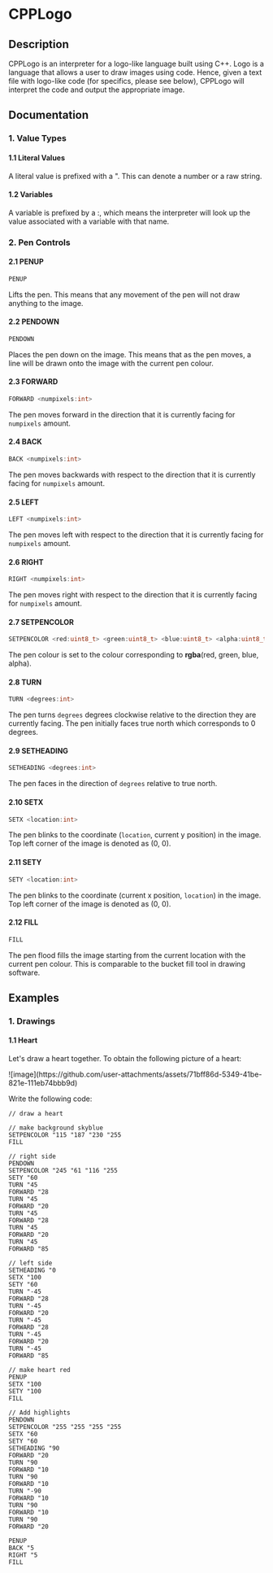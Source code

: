 <h1>CPPLogo</h1>
<h2>Description</h2>
<p>CPPLogo is an interpreter for a logo-like language built using C++. Logo is a language that allows a user to draw images using code. Hence, given a text file with logo-like code (for specifics, please see below), CPPLogo will interpret the code and output the appropriate image.</p>

<h2>Documentation</h2>

### 1. Value Types

#### 1.1 Literal Values
A literal value is prefixed with a ". This can denote a number or a raw string.

#### 1.2 Variables
A variable is prefixed by a :, which means the interpreter will look up the value associated with a variable with that name.

### 2. Pen Controls

#### 2.1 PENUP
```cpp
PENUP
```
Lifts the pen. This means that any movement of the pen will not draw anything to the image.

#### 2.2 PENDOWN
```cpp
PENDOWN
```
Places the pen down on the image. This means that as the pen moves, a line will be drawn onto the image with the current pen colour.

#### 2.3 FORWARD
```cpp
FORWARD <numpixels:int>
```
The pen moves forward in the direction that it is currently facing for `numpixels` amount.

#### 2.4 BACK
```cpp
BACK <numpixels:int>
```
The pen moves backwards with respect to the direction that it is currently facing for `numpixels` amount.

#### 2.5 LEFT
```cpp
LEFT <numpixels:int>
```
The pen moves left with respect to the direction that it is currently facing for `numpixels` amount.

#### 2.6 RIGHT
```cpp
RIGHT <numpixels:int>
```
The pen moves right with respect to the direction that it is currently facing for `numpixels` amount.

#### 2.7 SETPENCOLOR
```cpp
SETPENCOLOR <red:uint8_t> <green:uint8_t> <blue:uint8_t> <alpha:uint8_t>
```
The pen colour is set to the colour corresponding to **rgba**(red, green, blue, alpha).

#### 2.8 TURN
```cpp
TURN <degrees:int>
```
The pen turns `degrees` degrees clockwise relative to the direction they are currently facing. The pen initially faces true north which corresponds to 0 degrees.

#### 2.9 SETHEADING
```cpp
SETHEADING <degrees:int>
```
The pen faces in the direction of `degrees` relative to true north.

#### 2.10 SETX
```cpp
SETX <location:int>
```
The pen blinks to the coordinate (`location`, current y position) in the image. Top left corner of the image is denoted as (0, 0).

#### 2.11 SETY
```cpp
SETY <location:int>
```
The pen blinks to the coordinate (current x position, `location`) in the image. Top left corner of the image is denoted as (0, 0).

#### 2.12 FILL
```cpp
FILL
```
The pen flood fills the image starting from the current location with the current pen colour. This is comparable to the bucket fill tool in drawing software.

<h2>Examples</h2>

### 1. Drawings

#### 1.1 Heart
Let's draw a heart together.
To obtain the following picture of a heart:

<div>![image](https://github.com/user-attachments/assets/71bff86d-5349-41be-821e-111eb74bbb9d)</div>

Write the following code:
```
// draw a heart

// make background skyblue
SETPENCOLOR "115 "187 "230 "255
FILL

// right side
PENDOWN
SETPENCOLOR "245 "61 "116 "255
SETY "60
TURN "45
FORWARD "28
TURN "45
FORWARD "20
TURN "45
FORWARD "28
TURN "45
FORWARD "20
TURN "45
FORWARD "85

// left side
SETHEADING "0
SETX "100
SETY "60
TURN "-45
FORWARD "28
TURN "-45
FORWARD "20
TURN "-45
FORWARD "28
TURN "-45
FORWARD "20
TURN "-45
FORWARD "85

// make heart red
PENUP
SETX "100
SETY "100
FILL

// Add highlights
PENDOWN
SETPENCOLOR "255 "255 "255 "255
SETX "60
SETY "60
SETHEADING "90
FORWARD "20
TURN "90
FORWARD "10
TURN "90
FORWARD "10
TURN "-90
FORWARD "10
TURN "90
FORWARD "10
TURN "90
FORWARD "20

PENUP
BACK "5
RIGHT "5
FILL
```

